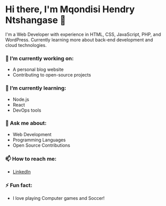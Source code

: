 # Hi there, I'm Mqondisi Hendry Ntshangase 👋

I'm a Web Developer with experience in HTML, CSS, JavaScript, PHP, and WordPress. Currently learning more about back-end development and cloud technologies.

### 🔭 I’m currently working on:
- A personal blog website
- Contributing to open-source projects

### 🌱 I’m currently learning:
- Node.js
- React
- DevOps tools

### 💬 Ask me about:
- Web Development
- Programming Languages
- Open Source Contributions

### 📫 How to reach me:
- [LinkedIn](www.linkedin.com/in/mcondisi-hendry-ntshangase-a34054262)
  

### ⚡ Fun fact:
- I love playing Computer games and Soccer!
